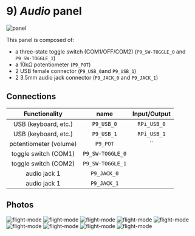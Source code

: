 # 9) *Audio* panel

![panel](design-9.jpg)

This panel is composed of:
- a three-state toggle switch (COM1/OFF/COM2) (`P9_SW-TOGGLE_0` and `P9_SW-TOGGLE_1`)
- a 10k$\Omega$ potentiometer (`P9_POT`)
- 2 USB female connector (`P9_USB_0`and `P9_USB_1`)
- 2 3.5mm audio jack connector (`P9_JACK_0` and `P9_JACK_1`)

## Connections

| Functionality           | name            | Input/Output  |
|:-----------------------:|:---------------:|:-------------:|
| USB (keyboard, etc.)    | `P9_USB_0`       | `RPi_USB_0`   |
| USB (keyboard, etc.)    | `P9_USB_1`       | `RPi_USB_1`   |
| potentiometer (volume)  | `P9_POT`         | ``            |
| toggle switch (COM1)    | `P9_SW-TOGGLE_0` |               |
| toggle switch (COM2)    | `P9_SW-TOGGLE_1` |               |
| audio jack 1            | `P9_JACK_0`      | |
| audio jack 1            | `P9_JACK_1`      | |


## Photos
![flight-mode](../../photos/panels/9-audio/IMG_1918.JPG)
![flight-mode](../../photos/panels/9-audio/IMG_1919.JPG)
![flight-mode](../../photos/panels/9-audio/IMG_1920.JPG)
![flight-mode](../../photos/panels/9-audio/IMG_2261.JPG)
![flight-mode](../../photos/panels/9-audio/IMG_2262.JPG)
![flight-mode](../../photos/panels/9-audio/IMG_2263.JPG)
![flight-mode](../../photos/panels/9-audio/IMG_2264.JPG)
![flight-mode](../../photos/panels/9-audio/IMG_2265.JPG)
![flight-mode](../../photos/panels/9-audio/IMG_2266.JPG)
